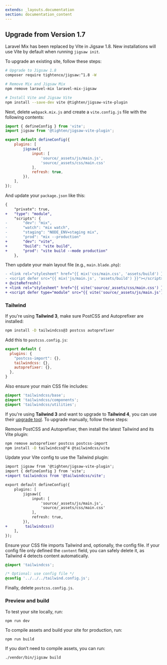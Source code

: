 ```yaml
---
extends: _layouts.documentation
section: documentation_content
---
```


## Upgrade from Version 1.7

Laravel Mix has been replaced by Vite in Jigsaw 1.8. New installations will use Vite by default when running `jigsaw init`.

To upgrade an existing site, follow these steps:

```sh
# Upgrade to Jigsaw 1.8
composer require tightenco/jigsaw:^1.8 -W

# Remove Mix and Jigsaw Mix
npm remove laravel-mix laravel-mix-jigsaw

# Install Vite and Jigsaw Vite
npm install --save-dev vite @tighten/jigsaw-vite-plugin
```

Next, delete `webpack.mix.js` and create a `vite.config.js` file with the following contents:

```js
import { defineConfig } from 'vite';
import jigsaw from '@tighten/jigsaw-vite-plugin';

export default defineConfig({
    plugins: [
        jigsaw({
            input: [
                'source/_assets/js/main.js',
                'source/_assets/css/main.css'
            ],
            refresh: true,
        }),
    ],
});
```

And update your `package.json` like this:

```diff
{
    "private": true,
+   "type": "module",
    "scripts": {
-       "dev": "mix",
-       "watch": "mix watch",
-       "staging": "NODE_ENV=staging mix",
-       "prod": "mix --production"
+       "dev": "vite",
+       "build": "vite build",
+       "prod": "vite build --mode production"
    },
```

Then update your main layout file (e.g., `main.blade.php`):

```diff
- <link rel="stylesheet" href="{{ mix('css/main.css', 'assets/build') }}">
- <script defer src="{{ mix('js/main.js', 'assets/build') }}"></script>
+ @viteRefresh()
+ <link rel="stylesheet" href="{{ vite('source/_assets/css/main.css') }}">
+ <script defer type="module" src="{{ vite('source/_assets/js/main.js') }}"></script>
```

### Tailwind

If you're using **Tailwind 3**, make sure PostCSS and Autoprefixer are installed:

```sh
npm install -D tailwindcss@3 postcss autoprefixer
```

Add this to `postcss.config.js`:

```js
export default {
  plugins: {
    "postcss-import": {},
    tailwindcss: {},
    autoprefixer: {},
  },
}
```

Also ensure your main CSS file includes:

```css
@import 'tailwindcss/base';
@import 'tailwindcss/components';
@import 'tailwindcss/utilities';
```

If you're using **Tailwind 3** and want to upgrade to **Tailwind 4**, you can use their [upgrade tool](https://tailwindcss.com/docs/upgrade-guide#using-the-upgrade-tool). To upgrade manually, follow these steps:

Remove PostCSS and Autoprefixer, then install the latest Tailwind and its Vite plugin:

```sh
npm remove autoprefixer postcss postcss-import
npm install -D tailwindcss@^4 @tailwindcss/vite
```

Update your Vite config to use the Tailwind plugin:

```diff
import jigsaw from '@tighten/jigsaw-vite-plugin';
import { defineConfig } from 'vite';
+import tailwindcss from '@tailwindcss/vite';

export default defineConfig({
    plugins: [
        jigsaw({
            input: [
                'source/_assets/js/main.js',
                'source/_assets/css/main.css'
            ],
            refresh: true,
        }),
+        tailwindcss()
    ],
});
```

Ensure your CSS file imports Tailwind and, optionally, the config file. If your config file only defined the `content` field, you can safely delete it, as Tailwind 4 detects content automatically.

```css
@import 'tailwindcss';

/* Optional: use config file */
@config '../../../tailwind.config.js';
```

Finally, delete `postcss.config.js`.

### Preview and build

To test your site locally, run:

```
npm run dev
```

To compile assets and build your site for production, run:

```
npm run build
```

If you don’t need to compile assets, you can run:

```
./vendor/bin/jigsaw build
```

